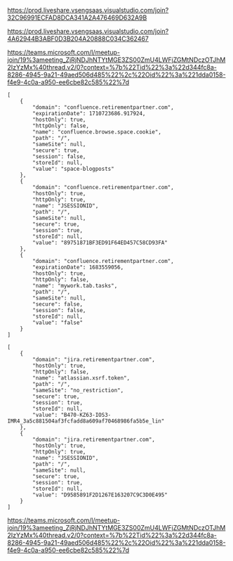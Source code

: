 https://prod.liveshare.vsengsaas.visualstudio.com/join?32C96991ECFAD8DCA341A2A476469D632A9B

https://prod.liveshare.vsengsaas.visualstudio.com/join?4A62944B3ABF0D3B204A20888C034C362467

https://teams.microsoft.com/l/meetup-join/19%3ameeting_ZjRjNDJhNTYtMGE3ZS00ZmU4LWFjZGMtNDczOTJhM2IzYzMx%40thread.v2/0?context=%7b%22Tid%22%3a%22d344fc8a-8286-4945-9a21-49aed506d485%22%2c%22Oid%22%3a%221dda0158-f4e9-4c0a-a950-ee6cbe82c585%22%7d

```
[
    {
        "domain": "confluence.retirementpartner.com",
        "expirationDate": 1710723686.917924,
        "hostOnly": true,
        "httpOnly": false,
        "name": "confluence.browse.space.cookie",
        "path": "/",
        "sameSite": null,
        "secure": true,
        "session": false,
        "storeId": null,
        "value": "space-blogposts"
    },
    {
        "domain": "confluence.retirementpartner.com",
        "hostOnly": true,
        "httpOnly": true,
        "name": "JSESSIONID",
        "path": "/",
        "sameSite": null,
        "secure": true,
        "session": true,
        "storeId": null,
        "value": "89751871BF3ED91F64ED457C58CD93FA"
    },
    {
        "domain": "confluence.retirementpartner.com",
        "expirationDate": 1683559056,
        "hostOnly": true,
        "httpOnly": false,
        "name": "mywork.tab.tasks",
        "path": "/",
        "sameSite": null,
        "secure": false,
        "session": false,
        "storeId": null,
        "value": "false"
    }
]
```

```
[
    {
        "domain": "jira.retirementpartner.com",
        "hostOnly": true,
        "httpOnly": false,
        "name": "atlassian.xsrf.token",
        "path": "/",
        "sameSite": "no_restriction",
        "secure": true,
        "session": true,
        "storeId": null,
        "value": "B470-KZ63-IOS3-IMR4_3a5c881504af3fcfadd8a609af70468986fa5b5e_lin"
    },
    {
        "domain": "jira.retirementpartner.com",
        "hostOnly": true,
        "httpOnly": true,
        "name": "JSESSIONID",
        "path": "/",
        "sameSite": null,
        "secure": true,
        "session": true,
        "storeId": null,
        "value": "D9585891F2D1267E163207C9C3D0E495"
    }
]
```
https://teams.microsoft.com/l/meetup-join/19%3ameeting_ZjRjNDJhNTYtMGE3ZS00ZmU4LWFjZGMtNDczOTJhM2IzYzMx%40thread.v2/0?context=%7b%22Tid%22%3a%22d344fc8a-8286-4945-9a21-49aed506d485%22%2c%22Oid%22%3a%221dda0158-f4e9-4c0a-a950-ee6cbe82c585%22%7d
